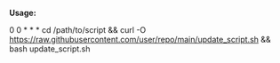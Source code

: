 **Usage:**

0 0 * * * cd /path/to/script && curl -O https://raw.githubusercontent.com/user/repo/main/update_script.sh && bash update_script.sh